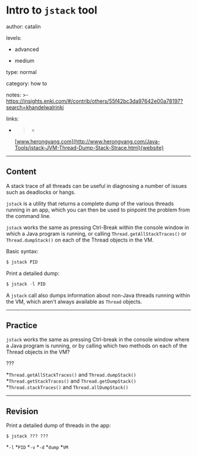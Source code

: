 # Intro to `jstack` tool
author: catalin

levels:

  - advanced

  - medium

type: normal

category: how to

notes: >-
  https://insights.enki.com/#/contrib/others/55f42bc3da97642e00a78197?search=khandelwalrinki

links:

  - >-
    [www.herongyang.com](http://www.herongyang.com/Java-Tools/jstack-JVM-Thread-Dump-Stack-Strace.html){website}

---
## Content

A stack trace of all threads can be useful in diagnosing a number of issues such as deadlocks or hangs.

`jstack` is a utility that returns a complete dump of the various threads running in an app, which you can then be used to pinpoint the problem from the command line.


`jstack` works the same as pressing Ctrl-Break within the console window in which a Java program is running, or calling `Thread.getAllStackTraces()` or `Thread.dumpStack()` on each of the Thread objects in the VM. 

Basic syntax:
```java
$ jstack PID
```

Print a detailed dump:
```java
$ jstack -l PID
```


A `jstack` call also dumps information about non-Java threads running within the VM, which aren't always available as `Thread` objects.

---
## Practice

`jstack` works the same as pressing Ctrl-break in the console window where a Java program is running, or by calling which two methods on each of the Thread objects in the VM? 

???

*`Thread.getAllStackTraces()` and `Thread.dumpStack()` 
*`Thread.getStackTraces()` and `Thread.getDumpStack()` 
*`Thread.stackTraces()` and `Thread.allDumpStack()`

---
## Revision

Print a detailed dump of threads in the app:
```
$ jstack ??? ???
```
*`-l` 
*`PID` 
*`-v` 
*`-d` 
*`dump` 
*`VM`
